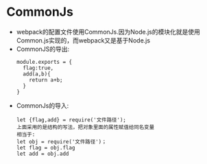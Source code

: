 # CommonJs 
- webpack的配置文件使用CommonJs.因为Node.js的模块化就是使用Common.js实现的，而webpack又是基于Node.js
- CommonJS的导出: 
  ``` 
  module.exports = {  
    flag:true,  
    add(a,b){  
      return a+b;  
    }
  }
  ```
- CommonJs的导入:
  ```
  let {flag,add} = require('文件路径');
  上面采用的是结构的写法，把对象里面的属性赋值给同名变量
  相当于:
  let obj = require('文件路径')；
  let flag = obj.flag
  let add = obj.add
  ```